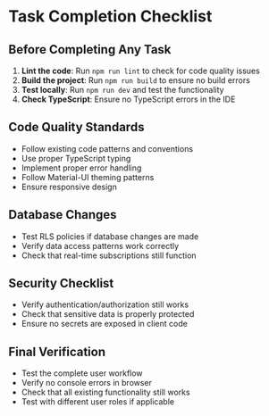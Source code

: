 # Task Completion Checklist

## Before Completing Any Task
1. **Lint the code**: Run `npm run lint` to check for code quality issues
2. **Build the project**: Run `npm run build` to ensure no build errors
3. **Test locally**: Run `npm run dev` and test the functionality
4. **Check TypeScript**: Ensure no TypeScript errors in the IDE

## Code Quality Standards
- Follow existing code patterns and conventions
- Use proper TypeScript typing
- Implement proper error handling
- Follow Material-UI theming patterns
- Ensure responsive design

## Database Changes
- Test RLS policies if database changes are made
- Verify data access patterns work correctly
- Check that real-time subscriptions still function

## Security Checklist
- Verify authentication/authorization still works
- Check that sensitive data is properly protected
- Ensure no secrets are exposed in client code

## Final Verification
- Test the complete user workflow
- Verify no console errors in browser
- Check that all existing functionality still works
- Test with different user roles if applicable
